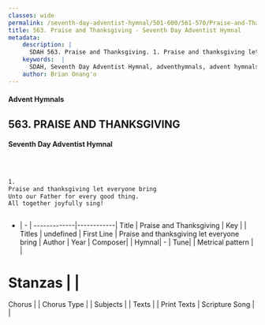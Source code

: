 ```yaml
---
classes: wide
permalink: /seventh-day-adventist-hymnal/501-600/561-570/Praise-and-Thanksgiving/
title: 563. Praise and Thanksgiving - Seventh Day Adventist Hymnal
metadata:
    description: |
      SDAH 563. Praise and Thanksgiving. 1. Praise and thanksgiving let everyone bring Unto our Father for every good thing. All together joyfully sing!
    keywords:  |
      SDAH, Seventh Day Adventist Hymnal, adventhymnals, advent hymnals, Praise and Thanksgiving, Praise and thanksgiving let everyone bring 
    author: Brian Onang'o
---
```


#### Advent Hymnals
## 563. PRAISE AND THANKSGIVING
#### Seventh Day Adventist Hymnal

```txt



1.
Praise and thanksgiving let everyone bring
Unto our Father for every good thing.
All together joyfully sing!



```

- |   -  |
-------------|------------|
Title | Praise and Thanksgiving |
Key |  |
Titles | undefined |
First Line | Praise and thanksgiving let everyone bring |
Author | 
Year | 
Composer|  |
Hymnal|  - |
Tune|  |
Metrical pattern | |
# Stanzas |  |
Chorus |  |
Chorus Type |  |
Subjects |  |
Texts |  |
Print Texts | 
Scripture Song |  |
  
